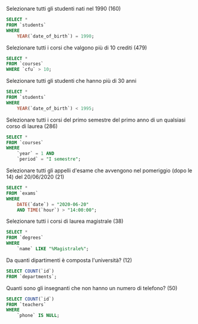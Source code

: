 Selezionare tutti gli studenti nati nel 1990
(160)

```sql
SELECT *
FROM `students`
WHERE
	YEAR(`date_of_birth`) = 1990;
```

Selezionare tutti i corsi che valgono più di 10 crediti
(479)

```sql
SELECT *
FROM `courses`
WHERE `cfu` > 10;
```

Selezionare tutti gli studenti che hanno più di 30 anni

```sql
SELECT *
FROM `students`
WHERE
	YEAR(`date_of_birth`) < 1995;
```

Selezionare tutti i corsi del primo semestre del primo anno di un qualsiasi corso di
laurea (286)

```sql
SELECT *
FROM `courses`
WHERE
	`year` = 1 AND
	`period` = "I semestre";
```

Selezionare tutti gli appelli d'esame che avvengono nel pomeriggio (dopo le 14) del
20/06/2020 (21)

```sql
SELECT *
FROM `exams`
WHERE
	DATE(`date`) = "2020-06-20"
    AND TIME(`hour`) > "14:00:00";
```

Selezionare tutti i corsi di laurea magistrale (38)

```sql
SELECT *
FROM `degrees`
WHERE
	`name` LIKE "%Magistrale%";
```

Da quanti dipartimenti è composta l'università? (12)

```sql
SELECT COUNT(`id`)
FROM `departments`;
```

Quanti sono gli insegnanti che non hanno un numero di telefono? (50)

```sql
SELECT COUNT(`id`)
FROM `teachers`
WHERE
	`phone` IS NULL;
```
